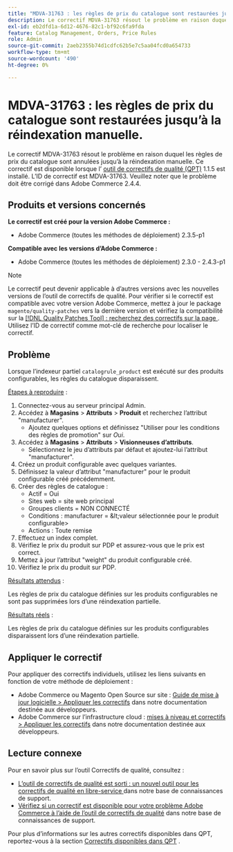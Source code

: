 ```yaml
---
title: "MDVA-31763 : les règles de prix du catalogue sont restaurées jusqu’à la réindexation manuelle"
description: Le correctif MDVA-31763 résout le problème en raison duquel les règles de prix du catalogue sont annulées jusqu’à la réindexation manuelle. Ce correctif est disponible lorsque l’[outil de correctifs de qualité (QPT)](/help/announcements/adobe-commerce-announcements/magento-quality-patches-released-new-tool-to-self-serve-quality-patches.md) 1.1.5 est installé. L’ID de correctif est MDVA-31763. Veuillez noter que le problème doit être corrigé dans Adobe Commerce 2.4.4.
exl-id: eb2dfd1a-6d12-4676-82c1-bf92c6fa9fda
feature: Catalog Management, Orders, Price Rules
role: Admin
source-git-commit: 2aeb2355b74d1cdfc62b5e7c5aa04fcd0a654733
workflow-type: tm+mt
source-wordcount: '490'
ht-degree: 0%

---
```


# MDVA-31763 : les règles de prix du catalogue sont restaurées jusqu’à la réindexation manuelle.

Le correctif MDVA-31763 résout le problème en raison duquel les règles de prix du catalogue sont annulées jusqu’à la réindexation manuelle. Ce correctif est disponible lorsque l’ [outil de correctifs de qualité (QPT)](/help/announcements/adobe-commerce-announcements/magento-quality-patches-released-new-tool-to-self-serve-quality-patches.md) 1.1.5 est installé. L’ID de correctif est MDVA-31763. Veuillez noter que le problème doit être corrigé dans Adobe Commerce 2.4.4.

## Produits et versions concernés

**Le correctif est créé pour la version Adobe Commerce :**

* Adobe Commerce (toutes les méthodes de déploiement) 2.3.5-p1

**Compatible avec les versions d’Adobe Commerce :**

* Adobe Commerce (toutes les méthodes de déploiement) 2.3.0 - 2.4.3-p1

>[!NOTE]
>
>Le correctif peut devenir applicable à d’autres versions avec les nouvelles versions de l’outil de correctifs de qualité. Pour vérifier si le correctif est compatible avec votre version Adobe Commerce, mettez à jour le package `magento/quality-patches` vers la dernière version et vérifiez la compatibilité sur la [[!DNL Quality Patches Tool] : recherchez des correctifs sur la page ](https://experienceleague.adobe.com/tools/commerce-quality-patches/index.html?lang=fr). Utilisez l’ID de correctif comme mot-clé de recherche pour localiser le correctif.

## Problème

Lorsque l’indexeur partiel `catalogrule_product` est exécuté sur des produits configurables, les règles du catalogue disparaissent.

<u>Étapes à reproduire</u> :

1. Connectez-vous au serveur principal Admin.
1. Accédez à **Magasins** > **Attributs** > **Produit** et recherchez l’attribut &quot;manufacturer&quot;.
   * Ajoutez quelques options et définissez &quot;Utiliser pour les conditions des règles de promotion&quot; sur *Oui*.
1. Accédez à **Magasins** > **Attributs** > **Visionneuses d’attributs**.
   * Sélectionnez le jeu d’attributs par défaut et ajoutez-lui l’attribut &quot;manufacturer&quot;.
1. Créez un produit configurable avec quelques variantes.
1. Définissez la valeur d’attribut &quot;manufacturer&quot; pour le produit configurable créé précédemment.
1. Créer des règles de catalogue :
   * Actif = Oui
   * Sites web = site web principal
   * Groupes clients = NON CONNECTÉ
   * Conditions : manufacturer = \&lt;valeur sélectionnée pour le produit configurable>
   * Actions : Toute remise
1. Effectuez un index complet.
1. Vérifiez le prix du produit sur PDP et assurez-vous que le prix est correct.
1. Mettez à jour l’attribut &quot;weight&quot; du produit configurable créé.
1. Vérifiez le prix du produit sur PDP.

<u>Résultats attendus</u> :

Les règles de prix du catalogue définies sur les produits configurables ne sont pas supprimées lors d’une réindexation partielle.

<u>Résultats réels</u> :

Les règles de prix du catalogue définies sur les produits configurables disparaissent lors d’une réindexation partielle.

## Appliquer le correctif

Pour appliquer des correctifs individuels, utilisez les liens suivants en fonction de votre méthode de déploiement :

* Adobe Commerce ou Magento Open Source sur site : [Guide de mise à jour logicielle > Appliquer les correctifs](https://experienceleague.adobe.com/fr/docs/commerce-operations/tools/quality-patches-tool/usage) dans notre documentation destinée aux développeurs.
* Adobe Commerce sur l’infrastructure cloud : [mises à niveau et correctifs > Appliquer les correctifs](https://experienceleague.adobe.com/fr/docs/commerce-cloud-service/user-guide/develop/upgrade/apply-patches) dans notre documentation destinée aux développeurs.

## Lecture connexe

Pour en savoir plus sur l’outil Correctifs de qualité, consultez :

* [ L’outil de correctifs de qualité est sorti : un nouvel outil pour les correctifs de qualité en libre-service ](/help/announcements/adobe-commerce-announcements/magento-quality-patches-released-new-tool-to-self-serve-quality-patches.md) dans notre base de connaissances de support.
* [Vérifiez si un correctif est disponible pour votre problème Adobe Commerce à l’aide de l’outil de correctifs de qualité](/help/support-tools/patches-available-in-qpt-tool/check-patch-for-magento-issue-with-magento-quality-patches.md) dans notre base de connaissances de support.

Pour plus d’informations sur les autres correctifs disponibles dans QPT, reportez-vous à la section [Correctifs disponibles dans QPT](https://support.magento.com/hc/en-us/sections/360010506631-Patches-available-in-MQP-tool-) .
